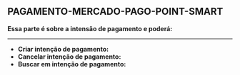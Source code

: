 ## PAGAMENTO-MERCADO-PAGO-POINT-SMART

<b>Essa parte é sobre a intensão de pagamento e poderá:</b><br><hr>

- <b>Criar intenção de pagamento:</b><br>
- <b>Cancelar intenção de pagamento:</b><br>
- <b>Buscar em intenção de pagamento:</b><br>
